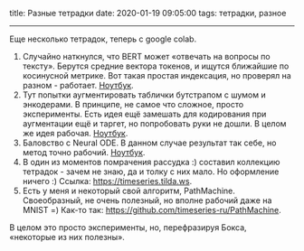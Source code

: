 title: Разные тетрадки
date: 2020-01-19 09:05:00
tags: тетрадки, разное

---

Еще несколько тетрадок, теперь с google colab.

1. Случайно наткнулся, что BERT может «отвечать на вопросы по тексту». Берутся средние вектора токенов, и ищутся ближайшие по косинусной метрике. Вот такая простая индексация, но проверял на разном - работает. [Ноутбук](https://colab.research.google.com/drive/1SXXZxiE4Y4rFkPROHTXHQguIeAXM5hlg).
2. Тут попытки аугментировать таблички бутстрапом с шумом и энкодерами. В принципе, не самое что сложное, просто эксперименты. Есть идея ещё замешать для кодирования при аугментации ещё и таргет, но попробовать руки не дошли. В целом же идея рабочая. [Ноутбук](https://colab.research.google.com/drive/165fOvyq40mMQOmg1n93UwG4cSrZVejUb).
3. Баловство с Neural ODE. В данном случае результат так себе, но метод точно рабочий. [Ноутбук](https://colab.research.google.com/drive/15fhsx5XXXF9WilY2IR5ypHFmIOBjakZI).
4. В один из моментов помрачения рассудка :) составил коллекцию тетрадок - зачем не знаю, да и толку с них мало. Но оформление ничего :) Ссылка: https://timeseries.tilda.ws.
5. Есть у меня и некоторый свой алгоритм, PathMachine. Своеобразный, не очень полезный, но вполне рабочий даже на MNIST =) Как-то так: https://github.com/timeseries-ru/PathMachine.

В целом это просто эксперименты, но, перефразируя Бокса, «некоторые из них полезны».